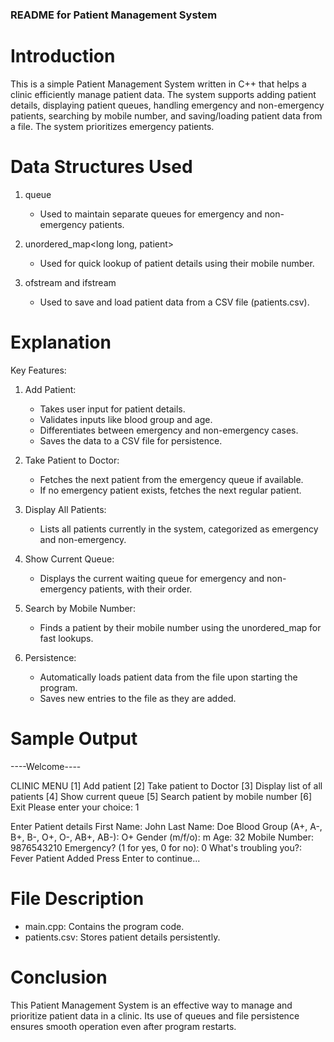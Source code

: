 ### **README for Patient Management System**

# Introduction
This is a simple Patient Management System written in C++ that helps a clinic efficiently manage patient data. The system supports adding patient details, displaying patient queues, handling emergency and non-emergency patients, searching by mobile number, and saving/loading patient data from a file. The system prioritizes emergency patients.

# Data Structures Used
1. queue<patient>
    * Used to maintain separate queues for emergency and non-emergency patients.

2. unordered_map<long long, patient>
    * Used for quick lookup of patient details using their mobile number.

3. ofstream and ifstream
    * Used to save and load patient data from a CSV file (patients.csv).

# Explanation
Key Features:

1. Add Patient:
    * Takes user input for patient details.
    * Validates inputs like blood group and age.
    * Differentiates between emergency and non-emergency cases.
    * Saves the data to a CSV file for persistence.

2. Take Patient to Doctor:
    * Fetches the next patient from the emergency queue if available.
    * If no emergency patient exists, fetches the next regular patient.

3. Display All Patients:
    * Lists all patients currently in the system, categorized as emergency and non-emergency.

4. Show Current Queue:
    * Displays the current waiting queue for emergency and non-emergency patients, with their order.

5. Search by Mobile Number:
    * Finds a patient by their mobile number using the unordered_map for fast lookups.

6. Persistence:
    * Automatically loads patient data from the file upon starting the program.
    * Saves new entries to the file as they are added.

# Sample Output
----Welcome----

CLINIC MENU
[1] Add patient
[2] Take patient to Doctor
[3] Display list of all patients
[4] Show current queue
[5] Search patient by mobile number
[6] Exit
Please enter your choice: 1

Enter Patient details
First Name: John
Last Name: Doe
Blood Group (A+, A-, B+, B-, O+, O-, AB+, AB-): O+
Gender (m/f/o): m
Age: 32
Mobile Number: 9876543210
Emergency? (1 for yes, 0 for no): 0
What's troubling you?: Fever
Patient Added
Press Enter to continue...

# File Description
* main.cpp: Contains the program code.
* patients.csv: Stores patient details persistently.

# Conclusion
This Patient Management System is an effective way to manage and prioritize patient data in a clinic. Its use of queues and file persistence ensures smooth operation even after program restarts.